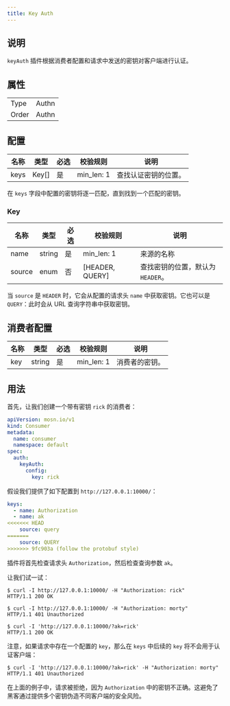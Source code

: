 ```yaml
---
title: Key Auth
---
```


## 说明

`keyAuth` 插件根据消费者配置和请求中发送的密钥对客户端进行认证。

## 属性

|       |       |
|-------|-------|
| Type  | Authn |
| Order | Authn |

## 配置

| 名称 | 类型  | 必选 | 校验规则   | 说明                 |
|------|-------|------|------------|----------------------|
| keys | Key[] | 是   | min_len: 1 | 查找认证密钥的位置。 |

在 `keys` 字段中配置的密钥将逐一匹配，直到找到一个匹配的密钥。

### Key

| 名称   | 类型   | 必选 | 校验规则        | 说明                              |
|--------|--------|------|-----------------|-----------------------------------|
| name   | string | 是   | min_len: 1      | 来源的名称                        |
| source | enum   | 否   | [HEADER, QUERY] | 查找密钥的位置，默认为 `HEADER`。 |

当 `source` 是 `HEADER` 时，它会从配置的请求头 `name` 中获取密钥。它也可以是 `QUERY`：此时会从 URL 查询字符串中获取密钥。

## 消费者配置

| 名称 | 类型   | 必选 | 校验规则   | 说明           |
|------|--------|------|------------|----------------|
| key  | string | 是   | min_len: 1 | 消费者的密钥。 |

## 用法

首先，让我们创建一个带有密钥 `rick` 的消费者：

```yaml
apiVersion: mosn.io/v1
kind: Consumer
metadata:
  name: consumer
  namespace: default
spec:
  auth:
    keyAuth:
      config:
        key: rick
```

假设我们提供了如下配置到 `http://127.0.0.1:10000/`：

```yaml
keys:
  - name: Authorization
  - name: ak
<<<<<<< HEAD
    source: query
=======
    source: QUERY
>>>>>>> 9fc903a (follow the protobuf style)
```

插件将首先检查请求头 `Authorization`，然后检查查询参数 `ak`。

让我们试一试：

```
$ curl -I http://127.0.0.1:10000/ -H "Authorization: rick"
HTTP/1.1 200 OK
```

```
$ curl -I http://127.0.0.1:10000/ -H "Authorization: morty"
HTTP/1.1 401 Unauthorized
```

```
$ curl -I 'http://127.0.0.1:10000/?ak=rick'
HTTP/1.1 200 OK
```

注意，如果请求中存在一个配置的 `key`，那么在 `keys` 中后续的 `key` 将不会用于认证客户端：

```
$ curl -I 'http://127.0.0.1:10000/?ak=rick' -H "Authorization: morty"
HTTP/1.1 401 Unauthorized
```

在上面的例子中，请求被拒绝，因为 `Authorization` 中的密钥不正确。这避免了黑客通过提供多个密钥伪造不同客户端的安全风险。